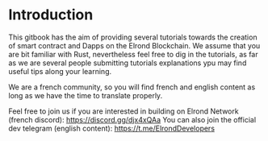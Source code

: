 # Introduction

This gitbook has the aim of providing several tutorials towards the creation of smart contract and Dapps on the Elrond Blockchain.
We assume that you are bit familiar with Rust, nevertheless feel free to dig in the tutorials, as far as we are several people submitting tutorials explanations ypu may find useful tips along your learning.

We are a french community, so you will find french and english content as long as we have the time to translate properly.

Feel free to join us if you are interested in building on Elrond Network (french discord): https://discord.gg/djx4xQAa
You can also join the official dev telegram (english content): https://t.me/ElrondDevelopers

